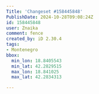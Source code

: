 ```yaml
---
Title: 'Changeset #158445848'
PublishDate: 2024-10-28T09:08:24Z
id: 158445848
user: Znaika
comment: fence
created_by: iD 2.30.4
tags:
- Montenegro
bbox:
  min_lon: 18.8405543
  min_lat: 42.2829515
  max_lon: 18.841025
  max_lat: 42.2834313

---
```

